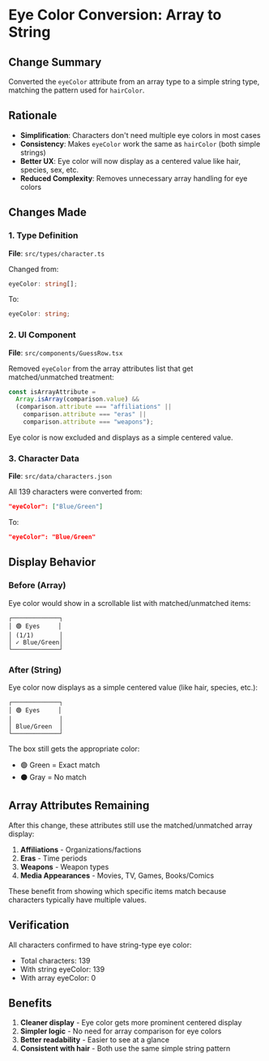 # Eye Color Conversion: Array to String

## Change Summary

Converted the `eyeColor` attribute from an array type to a simple string type, matching the pattern used for `hairColor`.

## Rationale

- **Simplification**: Characters don't need multiple eye colors in most cases
- **Consistency**: Makes `eyeColor` work the same as `hairColor` (both simple strings)
- **Better UX**: Eye color will now display as a centered value like hair, species, sex, etc.
- **Reduced Complexity**: Removes unnecessary array handling for eye colors

## Changes Made

### 1. Type Definition

**File**: `src/types/character.ts`

Changed from:

```typescript
eyeColor: string[];
```

To:

```typescript
eyeColor: string;
```

### 2. UI Component

**File**: `src/components/GuessRow.tsx`

Removed `eyeColor` from the array attributes list that get matched/unmatched treatment:

```typescript
const isArrayAttribute =
  Array.isArray(comparison.value) &&
  (comparison.attribute === "affiliations" ||
    comparison.attribute === "eras" ||
    comparison.attribute === "weapons");
```

Eye color is now excluded and displays as a simple centered value.

### 3. Character Data

**File**: `src/data/characters.json`

All 139 characters were converted from:

```json
"eyeColor": ["Blue/Green"]
```

To:

```json
"eyeColor": "Blue/Green"
```

## Display Behavior

### Before (Array)

Eye color would show in a scrollable list with matched/unmatched items:

```
┌─────────────┐
│ 🟢 Eyes     │
│ (1/1)       │
│ ✓ Blue/Green│
└─────────────┘
```

### After (String)

Eye color now displays as a simple centered value (like hair, species, etc.):

```
┌─────────────┐
│ 🟢 Eyes     │
│             │
│ Blue/Green  │
└─────────────┘
```

The box still gets the appropriate color:

- 🟢 Green = Exact match
- ⚫ Gray = No match

## Array Attributes Remaining

After this change, these attributes still use the matched/unmatched array display:

1. **Affiliations** - Organizations/factions
2. **Eras** - Time periods
3. **Weapons** - Weapon types
4. **Media Appearances** - Movies, TV, Games, Books/Comics

These benefit from showing which specific items match because characters typically have multiple values.

## Verification

All characters confirmed to have string-type eye color:

- Total characters: 139
- With string eyeColor: 139
- With array eyeColor: 0

## Benefits

1. **Cleaner display** - Eye color gets more prominent centered display
2. **Simpler logic** - No need for array comparison for eye colors
3. **Better readability** - Easier to see at a glance
4. **Consistent with hair** - Both use the same simple string pattern
